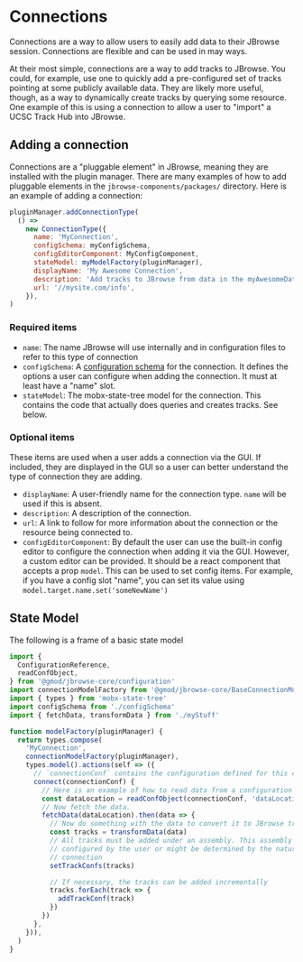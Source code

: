 # Connections

Connections are a way to allow users to easily add data to their JBrowse
session. Connections are flexible and can be used in may ways.

At their most simple, connections are a way to add tracks to JBrowse. You could,
for example, use one to quickly add a pre-configured set of tracks pointing at
some publicly available data. They are likely more useful, though, as a way to
dynamically create tracks by querying some resource. One example of this is
using a connection to allow a user to "import" a UCSC Track Hub into JBrowse.

## Adding a connection

Connections are a "pluggable element" in JBrowse, meaning they are installed
with the plugin manager. There are many examples of how to add pluggable
elements in the `jbrowse-components/packages/` directory. Here is an example of
adding a connection:

```js
pluginManager.addConnectionType(
  () =>
    new ConnectionType({
      name: 'MyConnection',
      configSchema: myConfigSchema,
      configEditorComponent: MyConfigComponent,
      stateModel: myModelFactory(pluginManager),
      displayName: 'My Awesome Connection',
      description: 'Add tracks to JBrowse from data in the myAwesomeData format',
      url: '//mysite.com/info',
    }),
)
```

### Required items

* `name`: The name JBrowse will use internally and in configuration files to
refer to this type of connection
* `configSchema`: A [configuration schema](../configuration/README.md) for the
connection. It defines the options a user can configure when adding the
connection. It must at least have a "name" slot.
* `stateModel`: The mobx-state-tree model for the connection. This contains the
code that actually does queries and creates tracks. See below.

### Optional items

These items are used when a user adds a connection via the GUI. If included,
they are displayed in the GUI so a user can better understand the type of
connection they are adding.
* `displayName`: A user-friendly name for the connection type. `name` will be
used if this is absent.
* `description`: A description of the connection.
* `url`: A link to follow for more information about the connection or the
resource being connected to.
* `configEditorComponent`: By default the user can use the built-in config
editor to configure the connection when adding it via the GUI. However, a
custom editor can be provided. It should be a react component that accepts a
prop `model`. This can be used to set config items. For example, if you have a
config slot "name", you can set its value using `model.target.name.set('someNewName')`

## State Model

The following is a frame of a basic state model

```js
import {
  ConfigurationReference,
  readConfObject,
} from '@gmod/jbrowse-core/configuration'
import connectionModelFactory from '@gmod/jbrowse-core/BaseConnectionModel'
import { types } from 'mobx-state-tree'
import configSchema from './configSchema'
import { fetchData, transformData } from './myStuff'

function modelFactory(pluginManager) {
  return types.compose(
    'MyConnection',
    connectionModelFactory(pluginManager),
    types.model().actions(self => ({
      // `connectionConf` contains the configuration defined for this connection
      connect(connectionConf) {
        // Here is an example of how to read data from a configuration
        const dataLocation = readConfObject(connectionConf, 'dataLocation')
        // Now fetch the data.
        fetchData(dataLocation).then(data => {
          // Now do something with the data to convert it to JBrowse tracks
          const tracks = transformData(data)
          // All tracks must be added under an assembly. This assembly might be
          // configured by the user or might be determined by the nature of the
          // connection
          setTrackConfs(tracks)

          // If necessary, the tracks can be added incrementally
          tracks.forEach(track => {
            addTrackConf(track)
          })
        })
      },
    })),
  )
}
```
